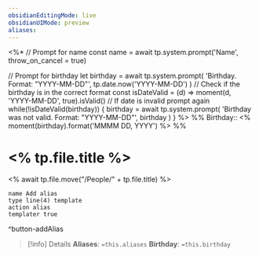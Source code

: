 ```yaml
---
obsidianEditingMode: live
obsidianUIMode: preview
aliases: 
---
```

<%*
// Prompt for name
const name = await tp.system.prompt('Name', throw_on_cancel = true)

// Prompt for birthday
let birthday = await tp.system.prompt(
	'Birthday. Format: "YYYY-MM-DD"',
	tp.date.now('YYYY-MM-DD')
)
// Check if the birthday is in the correct format
const isDateValid = (d) => moment(d, 'YYYY-MM-DD', true).isValid()
// If date is invalid prompt again
while(!isDateValid(birthday)) {
	birthday = await tp.system.prompt(
		'Birthday was not valid. Format: "YYYY-MM-DD"',
		birthday
	)
}
%>
%%
Birthday:: <% moment(birthday).format('MMMM DD, YYYY') %>
%%
# <% tp.file.title %>
<% await tp.file.move("/People/" + tp.file.title) %>
```button
name Add alias
type line(4) template
action alias
templater true
```
^button-addAlias
> [!info] Details
> **Aliases**: `=this.aliases`
> **Birthday**: `=this.birthday`